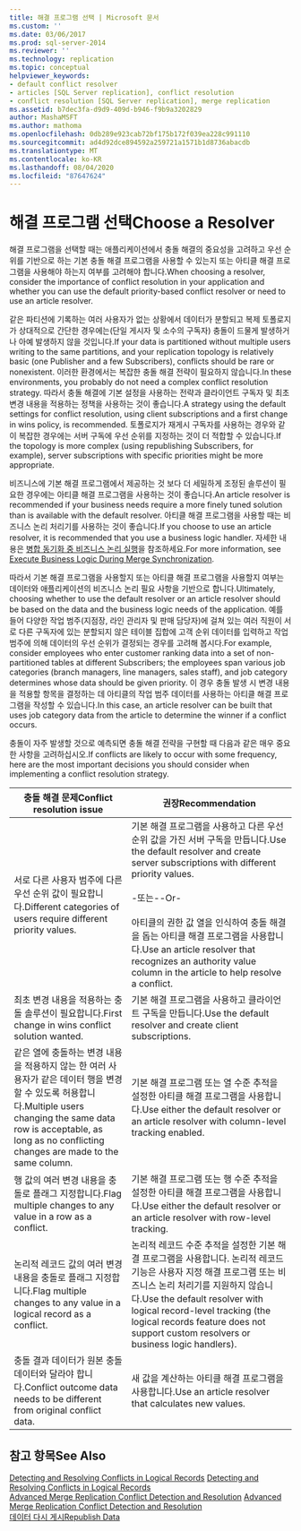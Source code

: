 ```yaml
---
title: 해결 프로그램 선택 | Microsoft 문서
ms.custom: ''
ms.date: 03/06/2017
ms.prod: sql-server-2014
ms.reviewer: ''
ms.technology: replication
ms.topic: conceptual
helpviewer_keywords:
- default conflict resolver
- articles [SQL Server replication], conflict resolution
- conflict resolution [SQL Server replication], merge replication
ms.assetid: b7dec3fa-d9d9-409d-b946-f9b9a3202829
author: MashaMSFT
ms.author: mathoma
ms.openlocfilehash: 0db289e923cab72bf175b172f039ea228c991110
ms.sourcegitcommit: ad4d92dce894592a259721a1571b1d8736abacdb
ms.translationtype: MT
ms.contentlocale: ko-KR
ms.lasthandoff: 08/04/2020
ms.locfileid: "87647624"
---
```

# <a name="choose-a-resolver"></a><span data-ttu-id="2ec20-102">해결 프로그램 선택</span><span class="sxs-lookup"><span data-stu-id="2ec20-102">Choose a Resolver</span></span>
  <span data-ttu-id="2ec20-103">해결 프로그램을 선택할 때는 애플리케이션에서 충돌 해결의 중요성을 고려하고 우선 순위를 기반으로 하는 기본 충돌 해결 프로그램을 사용할 수 있는지 또는 아티클 해결 프로그램을 사용해야 하는지 여부를 고려해야 합니다.</span><span class="sxs-lookup"><span data-stu-id="2ec20-103">When choosing a resolver, consider the importance of conflict resolution in your application and whether you can use the default priority-based conflict resolver or need to use an article resolver.</span></span>  
  
 <span data-ttu-id="2ec20-104">같은 파티션에 기록하는 여러 사용자가 없는 상황에서 데이터가 분할되고 복제 토폴로지가 상대적으로 간단한 경우에는(단일 게시자 및 소수의 구독자) 충돌이 드물게 발생하거나 아예 발생하지 않을 것입니다.</span><span class="sxs-lookup"><span data-stu-id="2ec20-104">If your data is partitioned without multiple users writing to the same partitions, and your replication topology is relatively basic (one Publisher and a few Subscribers), conflicts should be rare or nonexistent.</span></span> <span data-ttu-id="2ec20-105">이러한 환경에서는 복잡한 충돌 해결 전략이 필요하지 않습니다.</span><span class="sxs-lookup"><span data-stu-id="2ec20-105">In these environments, you probably do not need a complex conflict resolution strategy.</span></span> <span data-ttu-id="2ec20-106">따라서 충돌 해결에 기본 설정을 사용하는 전략과 클라이언트 구독자 및 최초 변경 내용을 적용하는 정책을 사용하는 것이 좋습니다.</span><span class="sxs-lookup"><span data-stu-id="2ec20-106">A strategy using the default settings for conflict resolution, using client subscriptions and a first change in wins policy, is recommended.</span></span> <span data-ttu-id="2ec20-107">토폴로지가 재게시 구독자를 사용하는 경우와 같이 복잡한 경우에는 서버 구독에 우선 순위를 지정하는 것이 더 적합할 수 있습니다.</span><span class="sxs-lookup"><span data-stu-id="2ec20-107">If the topology is more complex (using republishing Subscribers, for example), server subscriptions with specific priorities might be more appropriate.</span></span>  
  
 <span data-ttu-id="2ec20-108">비즈니스에 기본 해결 프로그램에서 제공하는 것 보다 더 세밀하게 조정된 솔루션이 필요한 경우에는 아티클 해결 프로그램을 사용하는 것이 좋습니다.</span><span class="sxs-lookup"><span data-stu-id="2ec20-108">An article resolver is recommended if your business needs require a more finely tuned solution than is available with the default resolver.</span></span> <span data-ttu-id="2ec20-109">아티클 해결 프로그램을 사용할 때는 비즈니스 논리 처리기를 사용하는 것이 좋습니다.</span><span class="sxs-lookup"><span data-stu-id="2ec20-109">If you choose to use an article resolver, it is recommended that you use a business logic handler.</span></span> <span data-ttu-id="2ec20-110">자세한 내용은 [병합 동기화 중 비즈니스 논리 실행](execute-business-logic-during-merge-synchronization.md)을 참조하세요.</span><span class="sxs-lookup"><span data-stu-id="2ec20-110">For more information, see [Execute Business Logic During Merge Synchronization](execute-business-logic-during-merge-synchronization.md).</span></span>  
  
 <span data-ttu-id="2ec20-111">따라서 기본 해결 프로그램을 사용할지 또는 아티클 해결 프로그램을 사용할지 여부는 데이터와 애플리케이션의 비즈니스 논리 필요 사항을 기반으로 합니다.</span><span class="sxs-lookup"><span data-stu-id="2ec20-111">Ultimately, choosing whether to use the default resolver or an article resolver should be based on the data and the business logic needs of the application.</span></span> <span data-ttu-id="2ec20-112">예를 들어 다양한 작업 범주(지점장, 라인 관리자 및 판매 담당자)에 걸쳐 있는 여러 직원이 서로 다른 구독자에 있는 분할되지 않은 테이블 집합에 고객 순위 데이터를 입력하고 작업 범주에 의해 데이터의 우선 순위가 결정되는 경우를 고려해 봅시다.</span><span class="sxs-lookup"><span data-stu-id="2ec20-112">For example, consider employees who enter customer ranking data into a set of non-partitioned tables at different Subscribers; the employees span various job categories (branch managers, line managers, sales staff), and job category determines whose data should be given priority.</span></span> <span data-ttu-id="2ec20-113">이 경우 충돌 발생 시 변경 내용을 적용할 항목을 결정하는 데 아티클의 작업 범주 데이터를 사용하는 아티클 해결 프로그램을 작성할 수 있습니다.</span><span class="sxs-lookup"><span data-stu-id="2ec20-113">In this case, an article resolver can be built that uses job category data from the article to determine the winner if a conflict occurs.</span></span>  
  
 <span data-ttu-id="2ec20-114">충돌이 자주 발생할 것으로 예측되면 충돌 해결 전략을 구현할 때 다음과 같은 매우 중요한 사항을 고려하십시오.</span><span class="sxs-lookup"><span data-stu-id="2ec20-114">If conflicts are likely to occur with some frequency, here are the most important decisions you should consider when implementing a conflict resolution strategy.</span></span>  
  
|<span data-ttu-id="2ec20-115">충돌 해결 문제</span><span class="sxs-lookup"><span data-stu-id="2ec20-115">Conflict resolution issue</span></span>|<span data-ttu-id="2ec20-116">권장</span><span class="sxs-lookup"><span data-stu-id="2ec20-116">Recommendation</span></span>|  
|-------------------------------|--------------------|  
|<span data-ttu-id="2ec20-117">서로 다른 사용자 범주에 다른 우선 순위 값이 필요합니다.</span><span class="sxs-lookup"><span data-stu-id="2ec20-117">Different categories of users require different priority values.</span></span>|<span data-ttu-id="2ec20-118">기본 해결 프로그램을 사용하고 다른 우선 순위 값을 가진 서버 구독을 만듭니다.</span><span class="sxs-lookup"><span data-stu-id="2ec20-118">Use the default resolver and create server subscriptions with different priority values.</span></span><br /><br /> <span data-ttu-id="2ec20-119">-또는-</span><span class="sxs-lookup"><span data-stu-id="2ec20-119">-Or-</span></span><br /><br /> <span data-ttu-id="2ec20-120">아티클의 권한 값 열을 인식하여 충돌 해결을 돕는 아티클 해결 프로그램을 사용합니다.</span><span class="sxs-lookup"><span data-stu-id="2ec20-120">Use an article resolver that recognizes an authority value column in the article to help resolve a conflict.</span></span>|  
|<span data-ttu-id="2ec20-121">최초 변경 내용을 적용하는 충돌 솔루션이 필요합니다.</span><span class="sxs-lookup"><span data-stu-id="2ec20-121">First change in wins conflict solution wanted.</span></span>|<span data-ttu-id="2ec20-122">기본 해결 프로그램을 사용하고 클라이언트 구독을 만듭니다.</span><span class="sxs-lookup"><span data-stu-id="2ec20-122">Use the default resolver and create client subscriptions.</span></span>|  
|<span data-ttu-id="2ec20-123">같은 열에 충돌하는 변경 내용을 적용하지 않는 한 여러 사용자가 같은 데이터 행을 변경할 수 있도록 허용합니다.</span><span class="sxs-lookup"><span data-stu-id="2ec20-123">Multiple users changing the same data row is acceptable, as long as no conflicting changes are made to the same column.</span></span>|<span data-ttu-id="2ec20-124">기본 해결 프로그램 또는 열 수준 추적을 설정한 아티클 해결 프로그램을 사용합니다.</span><span class="sxs-lookup"><span data-stu-id="2ec20-124">Use either the default resolver or an article resolver with column-level tracking enabled.</span></span>|  
|<span data-ttu-id="2ec20-125">행 값의 여러 변경 내용을 충돌로 플래그 지정합니다.</span><span class="sxs-lookup"><span data-stu-id="2ec20-125">Flag multiple changes to any value in a row as a conflict.</span></span>|<span data-ttu-id="2ec20-126">기본 해결 프로그램 또는 행 수준 추적을 설정한 아티클 해결 프로그램을 사용합니다.</span><span class="sxs-lookup"><span data-stu-id="2ec20-126">Use either the default resolver or an article resolver with row-level tracking.</span></span>|  
|<span data-ttu-id="2ec20-127">논리적 레코드 값의 여러 변경 내용을 충돌로 플래그 지정합니다.</span><span class="sxs-lookup"><span data-stu-id="2ec20-127">Flag multiple changes to any value in a logical record as a conflict.</span></span>|<span data-ttu-id="2ec20-128">논리적 레코드 수준 추적을 설정한 기본 해결 프로그램을 사용합니다. 논리적 레코드 기능은 사용자 지정 해결 프로그램 또는 비즈니스 논리 처리기를 지원하지 않습니다.</span><span class="sxs-lookup"><span data-stu-id="2ec20-128">Use the default resolver with logical record-level tracking (the logical records feature does not support custom resolvers or business logic handlers).</span></span>|  
|<span data-ttu-id="2ec20-129">충돌 결과 데이터가 원본 충돌 데이터와 달라야 합니다.</span><span class="sxs-lookup"><span data-stu-id="2ec20-129">Conflict outcome data needs to be different from original conflict data.</span></span>|<span data-ttu-id="2ec20-130">새 값을 계산하는 아티클 해결 프로그램을 사용합니다.</span><span class="sxs-lookup"><span data-stu-id="2ec20-130">Use an article resolver that calculates new values.</span></span>|  
  
## <a name="see-also"></a><span data-ttu-id="2ec20-131">참고 항목</span><span class="sxs-lookup"><span data-stu-id="2ec20-131">See Also</span></span>  
 <span data-ttu-id="2ec20-132">[Detecting and Resolving Conflicts in Logical Records](advanced-merge-replication-conflict-resolving-in-logical-record.md) </span><span class="sxs-lookup"><span data-stu-id="2ec20-132">[Detecting and Resolving Conflicts in Logical Records](advanced-merge-replication-conflict-resolving-in-logical-record.md) </span></span>  
 <span data-ttu-id="2ec20-133">[Advanced Merge Replication Conflict Detection and Resolution](advanced-merge-replication-conflict-detection-and-resolution.md) </span><span class="sxs-lookup"><span data-stu-id="2ec20-133">[Advanced Merge Replication Conflict Detection and Resolution](advanced-merge-replication-conflict-detection-and-resolution.md) </span></span>  
 [<span data-ttu-id="2ec20-134">데이터 다시 게시</span><span class="sxs-lookup"><span data-stu-id="2ec20-134">Republish Data</span></span>](../republish-data.md)  
  
  
